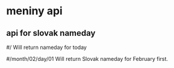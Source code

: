 # meniny api
## api for slovak nameday


#/
Will return nameday for today

#/month/02/day/01
Will return Slovak nameday for February first.
